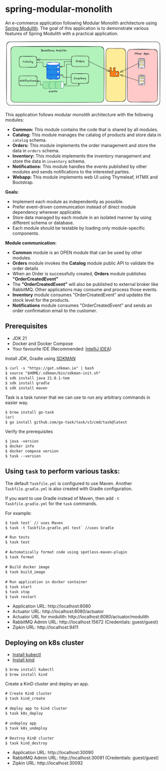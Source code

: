 # spring-modular-monolith
An e-commerce application following Modular Monolith architecture using [Spring Modulith](https://spring.io/projects/spring-modulith).
The goal of this application is to demonstrate various features of Spring Modulith with a practical application.

![bookstore-modulith.png](bookstore-modulith.png)

This application follows modular monolith architecture with the following modules:

* **Common:** This module contains the code that is shared by all modules.
* **Catalog:** This module manages the catalog of products and store data in `catalog` schema.
* **Orders:** This module implements the order management and store the data in `orders` schema.
* **Inventory:** This module implements the inventory management and store the data in `inventory` schema.
* **Notifications:** This module handles the events published by other modules and sends notifications to the interested parties.
* **Webapp:** This module implements web UI using Thymeleaf, HTMX and Bootstrap. 

**Goals:**
* Implement each module as independently as possible.
* Prefer event-driven communication instead of direct module dependency wherever applicable.
* Store data managed by each module in an isolated manner by using different schema or database.
* Each module should be testable by loading only module-specific components.

**Module communication:**

* **Common** module is an OPEN module that can be used by other modules.
* **Orders** module invokes the **Catalog** module public API to validate the order details
* When an Order is successfully created, **Orders** module publishes **"OrderCreatedEvent"**
* The **"OrderCreatedEvent"** will also be published to external broker like RabbitMQ. Other applications may consume and process those events.
* **Inventory** module consumes "OrderCreatedEvent" and updates the stock level for the products.
* **Notifications** module consumes "OrderCreatedEvent" and sends an order confirmation email to the customer.

## Prerequisites
* JDK 21
* Docker and Docker Compose
* Your favourite IDE (Recommended: [IntelliJ IDEA](https://www.jetbrains.com/idea/))

Install JDK, Gradle using [SDKMAN](https://sdkman.io/)

```shell
$ curl -s "https://get.sdkman.io" | bash
$ source "$HOME/.sdkman/bin/sdkman-init.sh"
$ sdk install java 21.0.1-tem
$ sdk install gradle
$ sdk install maven
```

Task is a task runner that we can use to run any arbitrary commands in easier way.

```shell
$ brew install go-task
(or)
$ go install github.com/go-task/task/v3/cmd/task@latest
```

Verify the prerequisites

```shell
$ java -version
$ docker info
$ docker compose version
$ task --version
```

## Using `task` to perform various tasks:

The default `Taskfile.yml` is configured to use Maven.
Another `Taskfile.gradle.yml` is also created with Gradle configuration.

If you want to use Gradle instead of Maven, then add `-t Taskfile.gradle.yml` for the `task` commands.

For example: 

```shell
$ task test` // uses Maven
$ task -t Taskfile.gradle.yml test` //uses Gradle
```

```shell
# Run tests
$ task test

# Automatically format code using spotless-maven-plugin
$ task format

# Build docker image
$ task build_image

# Run application in docker container
$ task start
$ task stop
$ task restart
```

* Application URL: http://localhost:8080 
* Actuator URL: http://localhost:8080/actuator 
* Actuator URL for modulith: http://localhost:8080/actuator/modulith
* RabbitMQ Admin URL: http://localhost:15672 (Credentials: guest/guest)
* Zipkin URL: http://localhost:9411

## Deploying on k8s cluster
* [Install kubectl](https://kubernetes.io/docs/tasks/tools/)
* [Install kind](https://kind.sigs.k8s.io/docs/user/quick-start/)

```shell
$ brew install kubectl
$ brew install kind
```

Create a KinD cluster and deploy an app.

```shell
# Create KinD cluster
$ task kind_create

# deploy app to kind cluster 
$ task k8s_deploy

# undeploy app
$ task k8s_undeploy

# Destroy KinD cluster
$ task kind_destroy
```

* Application URL: http://localhost:30090
* RabbitMQ Admin URL: http://localhost:30091 (Credentials: guest/guest)
* Zipkin URL: http://localhost:30092
